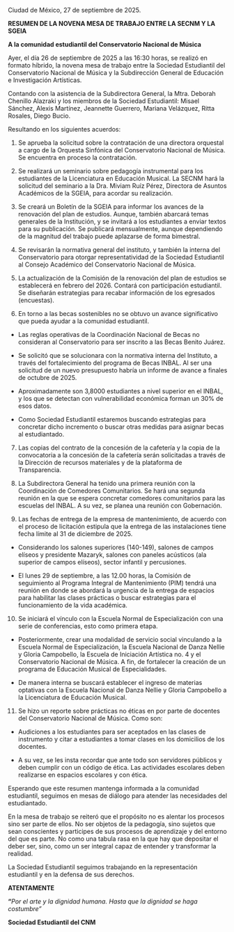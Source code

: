 Ciudad de México, 27 de septiembre de 2025.

**RESUMEN DE LA NOVENA MESA DE TRABAJO ENTRE LA SECNM Y LA SGEIA**

**A la comunidad estudiantil del Conservatorio Nacional de Música**

Ayer, el día 26 de septiembre de 2025 a las 16:30 horas, se realizó en formato híbrido, la novena mesa de trabajo entre la Sociedad Estudiantil del Conservatorio Nacional de Música y la Subdirección General de Educación e Investigación Artísticas.

Contando con la asistencia de la Subdirectora General, la Mtra. Deborah Chenillo Alazraki y los miembros de la Sociedad Estudiantil: Misael Sánchez, Alexis Martínez, Jeannette Guerrero, Mariana Velázquez, Ritta Rosales, Diego Bucio.

Resultando en los siguientes acuerdos:

1. Se aprueba la solicitud sobre la contratación de una directora orquestal a cargo de la Orquesta Sinfónica del Conservatorio Nacional de Música. Se encuentra en proceso la contratación.
    
2. Se realizará un seminario sobre pedagogía instrumental para los estudiantes de la Licenciatura en Educación Musical. La SECNM hará la solicitud del seminario a la Dra. Miviam Ruíz Pérez, Directora de Asuntos Académicos de la SGEIA, para acordar su realización.
    
3. Se creará un Boletín de la SGEIA para informar los avances de la renovación del plan de estudios. Aunque, también abarcará temas generales de la Institución, y se invitará a los estudiantes a enviar textos para su publicación. Se publicará mensualmente, aunque dependiendo de la magnitud del trabajo puede aplazarse de forma bimestral. 
    
4. Se revisarán la normativa general del instituto, y también la interna del Conservatorio para otorgar representatividad de la Sociedad Estudiantil al Consejo Académico del Conservatorio Nacional de Música. 

5. La actualización de la Comisión de la renovación del plan de estudios se establecerá en febrero del 2026. Contará con participación estudiantil. Se diseñarán estrategias para recabar información de los egresados (encuestas). 
    
6. En torno a las becas sostenibles no se obtuvo un avance significativo que pueda ayudar a la comunidad estudiantil. 
    
  * Las reglas operativas de la Coordinación Nacional de Becas no consideran al Conservatorio para ser inscrito a las Becas Benito Juárez. 
    
  * Se solicitó que se solucionara con la normativa interna del Instituto, a través del fortalecimiento del programa de Becas INBAL. Al ser una solicitud de un nuevo presupuesto habría un informe de avance a finales de octubre de 2025.
    
  * Aproximadamente son 3,8000 estudiantes a nivel superior en el INBAL, y los que se detectan con vulnerabilidad económica forman un 30% de esos datos. 
    
  * Como Sociedad Estudiantil estaremos buscando estrategias para concretar dicho incremento o buscar otras medidas para asignar becas al estudiantado. 
    
7. Las copias del contrato de la concesión de la cafetería y la copia de la convocatoria a la concesión de la cafetería serán solicitadas a través de la Dirección de recursos materiales y de la plataforma de Transparencia. 
    
8. La Subdirectora General ha tenido una primera reunión con la Coordinación de Comedores Comunitarios. Se hará una segunda reunión en la que se espera concretar comedores comunitarios para las escuelas del INBAL. A su vez, se planea una reunión con Gobernación. 
    
9. Las fechas de entrega de la empresa de mantenimiento, de acuerdo con el proceso de licitación estipula que la entrega de las instalaciones tiene fecha límite al 31 de diciembre de 2025. 
    
  * Considerando los salones superiores (140-149), salones de campos elíseos y presidente Mazaryk, salones con paneles acústicos (ala superior de campos elíseos), sector infantil y percusiones. 
    
  * El lunes 29 de septiembre, a las 12.00 horas, la Comisión de seguimiento al Programa Integral de Mantenimiento (PIM) tendrá una reunión en donde se abordará la urgencia de la entrega de espacios para habilitar las clases prácticas o buscar estrategias para el funcionamiento de la vida académica.
    
10. Se iniciará el vínculo con la Escuela Normal de Especialización con una serie de conferencias, esto como primera etapa.
    
  * Posteriormente, crear una modalidad de servicio social vinculando a la Escuela Normal de Especialización, la Escuela Nacional de Danza Nellie y Gloria Campobello, la Escuela de Iniciación Artística no. 4 y el Conservatorio Nacional de Música. A fin, de fortalecer la creación de un programa de Educación Musical de Especialidades.
    
  * De manera interna se buscará establecer el ingreso de materias optativas con la Escuela Nacional de Danza Nellie y Gloria Campobello a la Licenciatura de Educación Musical.
    
11. Se hizo un reporte sobre prácticas no éticas en por parte de docentes del Conservatorio Nacional de Música. Como son: 
    
  * Audiciones a los estudiantes para ser aceptados en las clases de instrumento y citar a estudiantes a tomar clases en los domicilios de los docentes. 
    
  * A su vez, se les insta recordar que ante todo son servidores públicos y deben cumplir con un código de ética. Las actividades escolares deben realizarse en espacios escolares y con ética.
    

Esperando que este resumen mantenga informada a la comunidad estudiantil, seguimos en mesas de diálogo para atender las necesidades del estudiantado.

En la mesa de trabajo se reiteró que el propósito no es alentar los procesos sino ser parte de ellos. No ser objetos de la pedagogía, sino sujetos que sean conscientes y participes de sus procesos de aprendizaje y del entorno del que es parte. No como una tabula rasa en la que hay que depositar el deber ser, sino, como un ser integral capaz de entender y transformar la realidad.

La Sociedad Estudiantil seguimos trabajando en la representación estudiantil y en la defensa de sus derechos.

**ATENTAMENTE**

**“**_Por el arte y la dignidad humana. Hasta que la dignidad se haga costumbre”_

**Sociedad Estudiantil del CNM**
